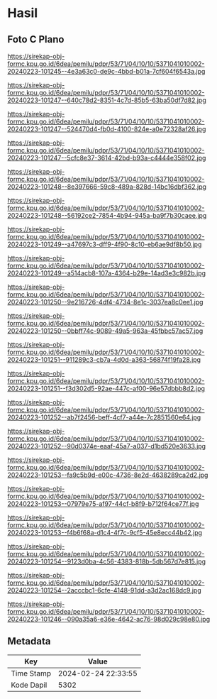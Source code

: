 # Hasil

## Foto C Plano

https://sirekap-obj-formc.kpu.go.id/6dea/pemilu/pdpr/53/71/04/10/10/5371041010002-20240223-101245--4e3a63c0-de9c-4bbd-b01a-7cf604f6543a.jpg

https://sirekap-obj-formc.kpu.go.id/6dea/pemilu/pdpr/53/71/04/10/10/5371041010002-20240223-101247--640c78d2-8351-4c7d-85b5-63ba50df7d82.jpg

https://sirekap-obj-formc.kpu.go.id/6dea/pemilu/pdpr/53/71/04/10/10/5371041010002-20240223-101247--524470d4-fb0d-4100-824e-a0e72328af26.jpg

https://sirekap-obj-formc.kpu.go.id/6dea/pemilu/pdpr/53/71/04/10/10/5371041010002-20240223-101247--5cfc8e37-3614-42bd-b93a-c4444e358f02.jpg

https://sirekap-obj-formc.kpu.go.id/6dea/pemilu/pdpr/53/71/04/10/10/5371041010002-20240223-101248--8e397666-59c8-489a-828d-14bc16dbf362.jpg

https://sirekap-obj-formc.kpu.go.id/6dea/pemilu/pdpr/53/71/04/10/10/5371041010002-20240223-101248--56192ce2-7854-4b94-945a-ba9f7b30caee.jpg

https://sirekap-obj-formc.kpu.go.id/6dea/pemilu/pdpr/53/71/04/10/10/5371041010002-20240223-101249--a47697c3-dff9-4f90-8c10-eb6ae9df8b50.jpg

https://sirekap-obj-formc.kpu.go.id/6dea/pemilu/pdpr/53/71/04/10/10/5371041010002-20240223-101249--a514acb8-107a-4364-b29e-14ad3e3c982b.jpg

https://sirekap-obj-formc.kpu.go.id/6dea/pemilu/pdpr/53/71/04/10/10/5371041010002-20240223-101250--9e216726-4df4-4734-8e1c-3037ea8c0ee1.jpg

https://sirekap-obj-formc.kpu.go.id/6dea/pemilu/pdpr/53/71/04/10/10/5371041010002-20240223-101250--0bbff74c-9089-49a5-963a-45fbbc57ac57.jpg

https://sirekap-obj-formc.kpu.go.id/6dea/pemilu/pdpr/53/71/04/10/10/5371041010002-20240223-101251--911289c3-cb7a-4d0d-a363-56874f19fa28.jpg

https://sirekap-obj-formc.kpu.go.id/6dea/pemilu/pdpr/53/71/04/10/10/5371041010002-20240223-101251--f3d302d5-92ae-447c-af00-96e57dbbb8d2.jpg

https://sirekap-obj-formc.kpu.go.id/6dea/pemilu/pdpr/53/71/04/10/10/5371041010002-20240223-101252--ab7f2456-beff-4cf7-a44e-7c2851560e64.jpg

https://sirekap-obj-formc.kpu.go.id/6dea/pemilu/pdpr/53/71/04/10/10/5371041010002-20240223-101252--90d0374e-eaaf-45a7-a037-d1bd520e3633.jpg

https://sirekap-obj-formc.kpu.go.id/6dea/pemilu/pdpr/53/71/04/10/10/5371041010002-20240223-101253--fa9c5b9d-e00c-4736-8e2d-4638289ca2d2.jpg

https://sirekap-obj-formc.kpu.go.id/6dea/pemilu/pdpr/53/71/04/10/10/5371041010002-20240223-101253--07979e75-af97-44cf-b8f9-b712f64ce77f.jpg

https://sirekap-obj-formc.kpu.go.id/6dea/pemilu/pdpr/53/71/04/10/10/5371041010002-20240223-101253--f4b6f68a-d1c4-4f7c-9cf5-45e8ecc44b42.jpg

https://sirekap-obj-formc.kpu.go.id/6dea/pemilu/pdpr/53/71/04/10/10/5371041010002-20240223-101254--9123d0ba-4c56-4383-818b-5db567d7e815.jpg

https://sirekap-obj-formc.kpu.go.id/6dea/pemilu/pdpr/53/71/04/10/10/5371041010002-20240223-101254--2acccbc1-6cfe-4148-91dd-a3d2ac168dc9.jpg

https://sirekap-obj-formc.kpu.go.id/6dea/pemilu/pdpr/53/71/04/10/10/5371041010002-20240223-101246--090a35a6-e36e-4642-ac76-98d029c98e80.jpg


## Metadata

| Key        | Value               |
| ---------- | ------------------- |
| Time Stamp | 2024-02-24 22:33:55 |
| Kode Dapil | 5302                |



